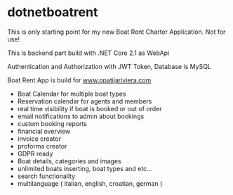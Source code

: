 # dotnetboatrent

This is only starting point for my new Boat Rent Charter Application. Not for use!

This is backend part build with .NET Core 2.1 as WebApi

Authentication and Authorization with JWT Token, Database is MySQL

Boat Rent App is build for www.opatijariviera.com

- Boat Calendar for multiple boat types
- Reservation calendar for agents and members
- real time visibility if boat is booked or out of order
- email notifications to admin about bookings
- custom booking reports
- financial overview 
- invoice creator
- proforma creator
- GDPR ready
- Boat details, categories and images
- unlimited boats inserting, boat types and etc...
- search functionality
- multilanguage ( italian, english, croatian, german )

